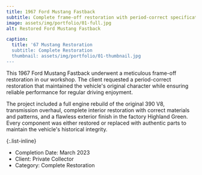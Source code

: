```yaml
---
title: 1967 Ford Mustang Fastback
subtitle: Complete frame-off restoration with period-correct specifications
image: assets/img/portfolio/01-full.jpg
alt: Restored Ford Mustang Fastback

caption:
  title: '67 Mustang Restoration
  subtitle: Complete Restoration
  thumbnail: assets/img/portfolio/01-thumbnail.jpg
---
```

This 1967 Ford Mustang Fastback underwent a meticulous frame-off restoration in our workshop. The client requested a period-correct restoration that maintained the vehicle's original character while ensuring reliable performance for regular driving enjoyment.

The project included a full engine rebuild of the original 390 V8, transmission overhaul, complete interior restoration with correct materials and patterns, and a flawless exterior finish in the factory Highland Green. Every component was either restored or replaced with authentic parts to maintain the vehicle's historical integrity.

{:.list-inline}

- Completion Date: March 2023
- Client: Private Collector
- Category: Complete Restoration
